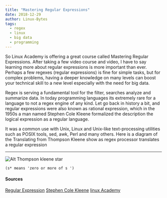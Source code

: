```yaml
---
title: "Mastering Regular Expressions"
date: 2018-12-29
author: Linux-Bytes
tags:
  - regex
  - linux
  - big data
  - programming
---
```



So Linux Academy is offering a great course called Mastering Regular Expressions. After taking a few video course and video, I have to say learning more about regular expressions is more important than ever. Perhaps a few regexes (regular expressions) is fine for simple tasks, but for complex problems, having a deeper knowledge on many levels can boost your technical skill to a new level especially with the need for big data.

Regex is serving a fundamental tool for the filter, searches analyze and summarize data. In today programming languages its extremely rare for a language to not a regex engine of any kind. Let go back in history a bit, and regular expressions were also known as rational expression, which in the 1950s a man named  Stephen Cole Kleene formalized the description the logical expression as a regular language.

It was a common use with Unix, Linux and Unix-like text-processing utilities such as POSIX tools, sed, awk, Perl and many others. Here is a diagram of the Translating from Thompson Kleene show as regex processor translates a regular expression

---------------------------------------

![Alt Thompson kleene star](https://upload.wikimedia.org/wikipedia/commons/thumb/8/8e/Thompson-kleene-star.svg/1000px-Thompson-kleene-star.svg.png)

`(s* means 'zero or more of s ')`


#### Sources 

[Regular Expression](https://en.wikipedia.org/wiki/Regular_expression)
[Stephen Cole Kleene](https://en.wikipedia.org/wiki/Stephen_Cole_Kleene)
[linux Academy](https://linuxacademy.com/devops/training/course/name/mastering-regular-expressions)
